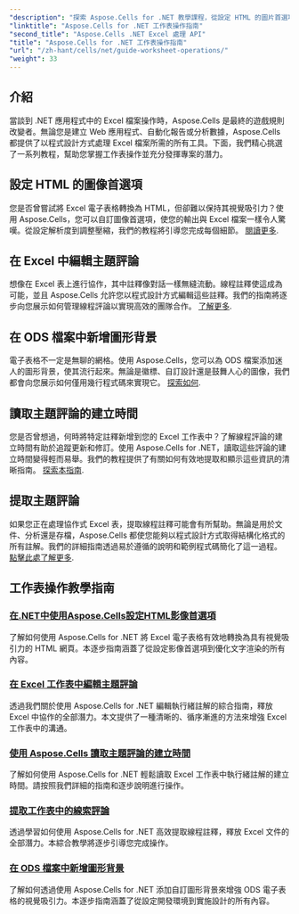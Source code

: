 ```yaml
---
"description": "探索 Aspose.Cells for .NET 教學課程，從設定 HTML 的圖片首選項到在 ODS 中新增圖形背景。透過逐步指南進行學習。"
"linktitle": "Aspose.Cells for .NET 工作表操作指南"
"second_title": "Aspose.Cells .NET Excel 處理 API"
"title": "Aspose.Cells for .NET 工作表操作指南"
"url": "/zh-hant/cells/net/guide-worksheet-operations/"
"weight": 33
---
```


## 介紹

當談到 .NET 應用程式中的 Excel 檔案操作時，Aspose.Cells 是最終的遊戲規則改變者。無論您是建立 Web 應用程式、自動化報告或分析數據，Aspose.Cells 都提供了以程式設計方式處理 Excel 檔案所需的所有工具。下面，我們精心挑選了一系列教程，幫助您掌握工作表操作並充分發揮專案的潛力。

## 設定 HTML 的圖像首選項 
 
您是否曾嘗試將 Excel 電子表格轉換為 HTML，但卻難以保持其視覺吸引力？使用 Aspose.Cells，您可以自訂圖像首選項，使您的輸出與 Excel 檔案一樣令人驚嘆。從設定解析度到調整壓縮，我們的教程將引導您完成每個細節。 [閱讀更多](./setting-image-preferences/).

## 在 Excel 中編輯主題評論 
 
想像在 Excel 表上進行協作，其中註釋像對話一樣無縫流動。線程註釋使這成為可能，並且 Aspose.Cells 允許您以程式設計方式編輯這些註釋。我們的指南將逐步向您展示如何管理線程評論以實現高效的團隊合作。 [了解更多](./editing-threaded-comments/).

## 在 ODS 檔案中新增圖形背景
  
電子表格不一定是無聊的網格。使用 Aspose.Cells，您可以為 ODS 檔案添加迷人的圖形背景，使其流行起來。無論是徽標、自訂設計還是鼓舞人心的圖像，我們都會向您展示如何僅用幾行程式碼來實現它。 [探索如何](./adding-graphic-background-in-ods-file/).

## 讀取主題評論的建立時間  

您是否曾想過，何時將特定註釋新增到您的 Excel 工作表中？了解線程評論的建立時間有助於追蹤更新和修訂。使用 Aspose.Cells for .NET，讀取這些評論的建立時間變得輕而易舉。我們的教程提供了有關如何有效地提取和顯示這些資訊的清晰指南。 [探索本指南](./read-created-time-of-threaded-comment/).

## 提取主題評論  

如果您正在處理協作式 Excel 表，提取線程註釋可能會有所幫助。無論是用於文件、分析還是存檔，Aspose.Cells 都使您能夠以程式設計方式取得結構化格式的所有註解。我們的詳細指南透過易於遵循的說明和範例程式碼簡化了這一過程。 [點擊此處了解更多](./extract-threaded-comments/).

## 工作表操作教學指南
### [在.NET中使用Aspose.Cells設定HTML影像首選項](./setting-image-preferences/)
了解如何使用 Aspose.Cells for .NET 將 Excel 電子表格有效地轉換為具有視覺吸引力的 HTML 網頁。本逐步指南涵蓋了從設定影像首選項到優化文字渲染的所有內容。
### [在 Excel 工作表中編輯主題評論](./editing-threaded-comments/)
透過我們關於使用 Aspose.Cells for .NET 編輯執行緒註解的綜合指南，釋放 Excel 中協作的全部潛力。本文提供了一種清晰的、循序漸進的方法來增強 Excel 工作表中的溝通。
### [使用 Aspose.Cells 讀取主題評論的建立時間](./read-created-time-of-threaded-comment/)
了解如何使用 Aspose.Cells for .NET 輕鬆讀取 Excel 工作表中執行緒註解的建立時間。請按照我們詳細的指南和逐步說明進行操作。
### [提取工作表中的線索評論](./extract-threaded-comments/)
透過學習如何使用 Aspose.Cells for .NET 高效提取線程註釋，釋放 Excel 文件的全部潛力。本綜合教學將逐步引導您完成操作。
### [在 ODS 檔案中新增圖形背景](./adding-graphic-background-in-ods-file/)
了解如何透過使用 Aspose.Cells for .NET 添加自訂圖形背景來增強 ODS 電子表格的視覺吸引力。本逐步指南涵蓋了從設定開發環境到實施設計的所有內容。